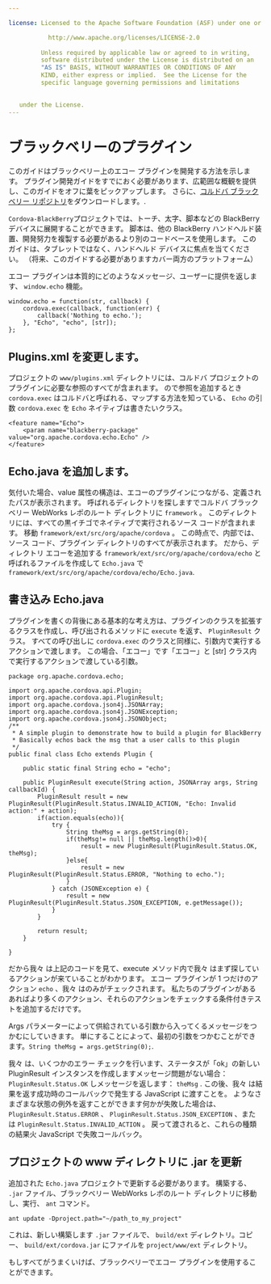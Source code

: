 ```yaml
---

license: Licensed to the Apache Software Foundation (ASF) under one or more contributor license agreements. See the NOTICE file distributed with this work for additional information regarding copyright ownership. The ASF licenses this file to you under the Apache License, Version 2.0 (the "License"); you may not use this file except in compliance with the License. You may obtain a copy of the License at

           http://www.apache.org/licenses/LICENSE-2.0
    
         Unless required by applicable law or agreed to in writing,
         software distributed under the License is distributed on an
         "AS IS" BASIS, WITHOUT WARRANTIES OR CONDITIONS OF ANY
         KIND, either express or implied.  See the License for the
         specific language governing permissions and limitations
    

   under the License.
---
```


# ブラックベリーのプラグイン

このガイドはブラックベリー上のエコー プラグインを開発する方法を示します。 プラグイン開発ガイドをすでにおく必要があります、広範囲な概観を提供し、このガイドをオフに葉をピックアップします。 さらに、[コルドバ ブラックベリー リポジトリ][1]をダウンロードします。.

 [1]: https://git-wip-us.apache.org/repos/asf?p=cordova-blackberry-webworks.git;a=summary

`Cordova-BlackBerry`プロジェクトでは、トーチ、太字、脚本などの BlackBerry デバイスに展開することができます。 脚本は、他の BlackBerry ハンドヘルド装置、開発努力を複製する必要があるより別のコードベースを使用します。 このガイドは、タブレットではなく、ハンドヘルド デバイスに焦点を当てください。 （将来、このガイドする必要がありますカバー両方のプラットフォーム）

エコー プラグインは本質的にどのようなメッセージ、ユーザーに提供を返します、 `window.echo` 機能。

    window.echo = function(str, callback) {
        cordova.exec(callback, function(err) {
            callback('Nothing to echo.');
        }, "Echo", "echo", [str]);
    };
    

## Plugins.xml を変更します。

プロジェクトの `www/plugins.xml` ディレクトリには、コルドバ プロジェクトのプラグインに必要な参照のすべてが含まれます。 ので参照を追加するとき `cordova.exec` はコルドバと呼ばれる、マップする方法を知っている、 `Echo` の引数 `cordova.exec` を `Echo` ネイティブは書きたいクラス。

    <feature name="Echo">
        <param name="blackberry-package" value="org.apache.cordova.echo.Echo" />
    </feature>
    

## Echo.java を追加します。

気付いた場合、value 属性の構造は、エコーのプラグインにつながる、定義されたパスが表示されます。 呼ばれるディレクトリを探しますでコルドバ ブラックベリー WebWorks レポのルート ディレクトリに `framework` 。 このディレクトリには、すべての黒イチゴでネイティブで実行されるソース コードが含まれます。 移動 `framework/ext/src/org/apache/cordova` 。 この時点で、内部では、ソース コード、プラグイン ディレクトリのすべてが表示されます。 だから、ディレクトリ エコーを追加する `framework/ext/src/org/apache/cordova/echo` と呼ばれるファイルを作成して `Echo.java` で`framework/ext/src/org/apache/cordova/echo/Echo.java`.

## 書き込み Echo.java

プラグインを書くの背後にある基本的な考え方は、プラグインのクラスを拡張するクラスを作成し、呼び出されるメソッドに `execute` を返す、 `PluginResult` クラス。 すべての呼び出しに `cordova.exec` のクラスと同様に、引数内で実行するアクションで渡します。 この場合、「エコー」です「エコー」と [str] クラス内で実行するアクションで渡している引数。

    package org.apache.cordova.echo;
    
    import org.apache.cordova.api.Plugin;
    import org.apache.cordova.api.PluginResult;
    import org.apache.cordova.json4j.JSONArray;
    import org.apache.cordova.json4j.JSONException;
    import org.apache.cordova.json4j.JSONObject;
    /**
     * A simple plugin to demonstrate how to build a plugin for BlackBerry
     * Basically echos back the msg that a user calls to this plugin
     */
    public final class Echo extends Plugin {
    
        public static final String echo = "echo";
    
        public PluginResult execute(String action, JSONArray args, String callbackId) {
            PluginResult result = new PluginResult(PluginResult.Status.INVALID_ACTION, "Echo: Invalid action:" + action);
            if(action.equals(echo)){
                try {
                    String theMsg = args.getString(0);
                    if(theMsg!= null || theMsg.length()>0){
                        result = new PluginResult(PluginResult.Status.OK, theMsg);
                    }else{
                        result = new PluginResult(PluginResult.Status.ERROR, "Nothing to echo.");
                    }
                } catch (JSONException e) {
                    result = new PluginResult(PluginResult.Status.JSON_EXCEPTION, e.getMessage());
                }
            }
    
            return result;
        }
    
    }
    

だから我々 は上記のコードを見て、execute メソッド内で我々 はまず探しているアクションが来ていることがわかります。 エコー プラグインが 1 つだけのアクション `echo` 、我々 はのみがチェックされます。 私たちのプラグインがあるあればより多くのアクション、それらのアクションをチェックする条件付きテストを追加するだけです。

Args パラメーターによって供給されている引数から入ってくるメッセージをつかむにしていきます。 単にすることによって、最初の引数をつかむことができます。`String theMsg = args.getString(0);`.

我々 は、いくつかのエラー チェックを行います、ステータスが「ok」の新しい PluginResult インスタンスを作成しますメッセージ問題がない場合： `PluginResult.Status.OK` しメッセージを返します： `theMsg` . この後、我々 は結果を返す成功時のコールバックで発生する JavaScript に渡すことを。 ようなさまざまな状態の例外を返すことができます何かが失敗した場合は、 `PluginResult.Status.ERROR` 、 `PluginResult.Status.JSON_EXCEPTION` 、または `PluginResult.Status.INVALID_ACTION` 。 戻って渡されると、これらの種類の結果火 JavaScript で失敗コールバック。

## プロジェクトの www ディレクトリに .jar を更新

追加された `Echo.java` プロジェクトで更新する必要があります。 構築する、 `.jar` ファイル、ブラックベリー WebWorks レポのルート ディレクトリに移動し、実行、 `ant` コマンド。

    ant update -Dproject.path="~/path_to_my_project"
    

これは、新しい構築します `.jar` ファイルで、 `build/ext` ディレクトリ。コピー、 `build/ext/cordova.jar` にファイルを `project/www/ext` ディレクトリ。

もしすべてがうまくいけば、ブラックベリーでエコー プラグインを使用することができます。
